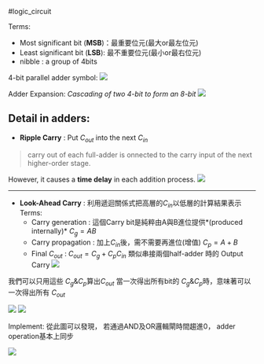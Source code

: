 #logic_circuit 

Terms:
* Most significant bit (**MSB**)：最重要位元(最大or最左位元)
* Least significant bit (**LSB**): 最不重要位元(最小or最右位元)
* nibble : a group of 4bits

4-bit parallel adder symbol:
![](https://i.imgur.com/1dKu1SV.png)

Adder Expansion: *Cascading of two 4-bit to form an 8-bit*
![](https://i.imgur.com/sIUyGFn.png)

## Detail in adders:
* **Ripple Carry** : Put $C_{out}$ into the next  $C_{in}$
> carry out of each full-adder is onnected to the carry input of the next higher-order stage.

However, it causes a **time delay** in each addition process.
![](https://i.imgur.com/mINBDgT.png)

---

* **Look-Ahead Carry** : 利用遞迴關係式把高層的$C_{in}$以低層的計算結果表示
	Terms:
	* Carry generation : 這個Carry bit是純粹由A與B進位提供*(produced internally)*
	$C_g = AB$
	* Carry propagation : 加上$C_{in}$後，需不需要再進位(增值)
	$C_p = A+B$
	* Final $C_{out}$ : $C_{out} = C_g + C_pC_{in}$
	類似串接兩個half-adder 時的 Output Carry
	![](https://i.imgur.com/vbTpBQY.png)
	
我們可以只用這些 $C_g \& C_p$算出$C_{out}$
當一次得出所有bit的 $C_g \& C_p$時，意味著可以一次得出所有 $C_{out}$

![](https://i.imgur.com/pXrdcfm.png)
![](https://i.imgur.com/YUrLbqI.png)

Implement:
從此圖可以發現，
若通過AND及OR邏輯閘時間趨進0，
adder operation基本上同步

![](https://i.imgur.com/z2becqw.png)

